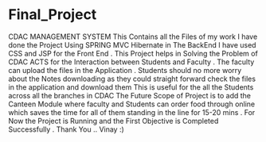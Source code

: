 # Final_Project
CDAC MANAGEMENT SYSTEM
This Contains all the Files of my work
I have done the Project Using SPRING MVC Hibernate in The BackEnd 
I have used CSS and JSP for the Front End .
This Project helps in Solving the Problem of CDAC ACTS for the Interaction between Students and Faculty .
The faculty can upload the files in the Application .
Students should no more worry about the Notes downloading as they could straight forward check the files in the application and download them 
This is useful for the all the Students across all the branches in CDAC 
The Future Scope of Project is to add the Canteen Module where faculty and Students can order food through online which saves the time for all of them
standing in the line for 15-20 mins . 
For Now the Project is Running and the First Objective is Completed Successfully . 
Thank You .. Vinay :)
